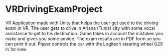 # VRDrivingExamProject

VR Application made with Unity that helps the user get used to the driving exam in VR. 
The user gets to drive in Ariana (Tunis) city with some vocal assistance to get to his destination.
Game takes in account the mistakes you make and gives you some advice.
The exam results are in PDF form so you can print it out.
Player controls the car with the Logitech steering wheel G29 in 1st view.
